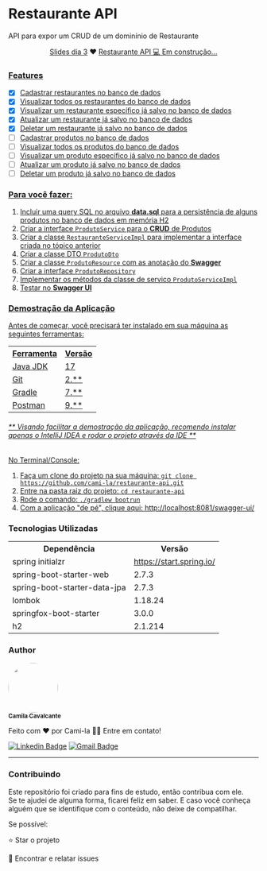 <h1>Restaurante API</h1>
<p>API para expor um CRUD de um dominínio de Restaurante</p>
<p align="center"><a href="https://docs.google.com/presentation/d/11rOmP1u7nwYv5mL4ovmquYMZWktPwIiJ/edit?usp=sharing&ouid=101340348592910912358&rtpof=true&sd=true">Slides dia 3</a> ♥ <a href="https://docs.google.com/presentation/d/162KrAjBivpN4GKzPVwv7y-JcIPUnN1_h/edit?usp=sharing&ouid=101340348592910912358&rtpof=true&sd=true>Slides dia 4</a></p>

<h3>Status do Projeto</h3>
<p align="center"> Restaurante API 💻 Em construção... </p>

<h3>Features</h3>

- [x] Cadastrar restaurantes no banco de dados<br>
- [x] Visualizar todos os restaurantes do banco de dados<br>
- [x] Visualizar um restaurante específico já salvo no banco de dados<br>
- [x] Atualizar um restaurante já salvo no banco de dados<br>
- [x] Deletar um restaurante já salvo no banco de dados<br>
- [ ] Cadastrar produtos no banco de dados<br>
- [ ] Visualizar todos os produtos do banco de dados<br>
- [ ] Visualizar um produto específico já salvo no banco de dados<br>
- [ ] Atualizar um produto já salvo no banco de dados<br>
- [ ] Deletar um produto já salvo no banco de dados<br>

<h3>Para você fazer:</h3>
<ol>
	<li>Incluir uma query SQL no arquivo <strong>data.sql</strong> para a persistência de alguns produtos no banco de dados em memória H2</li>
	<li>Criar a interface <code>ProdutoService</code> para o <strong>CRUD</strong> de Produtos</li>
	<li>Criar a classe <code>RestauranteServiceImpl</code> para implementar a interface criada no tópico anterior</li>
	<li>Criar a classe DTO <code>ProdutoDto</code></li>
	<li>Criar a classe <code>ProdutoResource</code> com as anotação do <strong>Swagger</strong></li>
	<li>Criar a interface <code>ProdutoRepository</code></li>
	<li>Implementar os métodos da classe de servico <code>ProdutoServiceImpl</code></li>
	<li>Testar no <strong>Swagger UI</strong></li>
</ol>

<h3>Demostração da Aplicação</h3>
<p>Antes de começar, você precisará ter instalado em sua máquina as seguintes ferramentas:</p>
<table>
<tr>
	<th>Ferramenta</th>
	<th>Versão</th>
</tr>
<tr>
	<td>Java JDK</td>
	<td>17</td>
</tr>
<tr>
	<td>Git</td>
	<td>2.**</td>
</tr>
<tr>
	<td>Gradle</td>
	<td>7.**</td>
</tr>
<tr>
	<td>Postman</td>
	<td>9.**</td>
</tr>
</table>
<h6>** Visando facilitar a demostração da aplicação, recomendo instalar apenas o IntelliJ IDEA e rodar o projeto através da IDE **</h6>

No Terminal/Console:
<ol>
	<li>Faça um clone do projeto na sua máquina: <code>git clone https://github.com/cami-la/restaurante-api.git</code></li>
	<li>Entre na pasta raiz do projeto: <code>cd restaurante-api</code></li> 
	<li>Rode o comando: <code>./gradlew bootrun</code></li>
	<li>Com a aplicação "de pé", clique aqui: <a href="http://localhost:8081/swagger-ui/">http://localhost:8081/swagger-ui/</a></li>
</ol>

<h3>Tecnologias Utilizadas</h3>

<table>
<tr>
	<th>Dependência</th>
	<th>Versão</th>
</tr>
<tr>
	<td>spring initialzr</td>
	<td><a href="https://start.spring.io/">https://start.spring.io/</a></td>
</tr>
<tr>
	<td>spring-boot-starter-web</td>
	<td>2.7.3</td>
</tr>
<tr>
	<td>spring-boot-starter-data-jpa</td>
	<td>2.7.3</td>
</tr>
<tr>
	<td>lombok</td>
	<td>1.18.24</td>
</tr>
<tr>
	<td>springfox-boot-starter</td>
	<td>3.0.0</td>
</tr>
<tr>
	<td>h2</td>
	<td>2.1.214</td>
</tr>
</table>

<h3>Author</h3>

<a href="https://www.linkedin.com/in/cami-la/">
 <img style="border-radius: 50%;" src="https://avatars.githubusercontent.com/u/64323124?v=4" width="100px;" alt=""/>
 <br />
 <sub><b>Camila Cavalcante</b></sub></a> <a href="https://blog.rocketseat.com.br/author/thiago//" title="DIO"></a>

Feito com ❤️ por Cami-la 👋🏽 Entre em contato!

[![Linkedin Badge](https://img.shields.io/badge/-Camila-blue?style=flat-square&logo=Linkedin&logoColor=white&link=https://www.linkedin.com/in/cami-la/)](https://www.linkedin.com/in/cami-la/)
[![Gmail Badge](https://img.shields.io/badge/-camiladsantoscavalcante@gmail.com-c14438?style=flat-square&logo=Gmail&logoColor=white&link=mailto:camiladsantoscavalcante@gmail.com)](mailto:camiladsantoscavalcante@gmail.com)
<hr>
<h3>Contribuindo</h3>

Este repositório foi criado para fins de estudo, então contribua com ele.<br>
Se te ajudei de alguma forma, ficarei feliz em saber. E caso você conheça alguém que se identifique com o conteúdo, não deixe de compatilhar.

Se possível:

⭐️  Star o projeto

🐛 Encontrar e relatar issues


